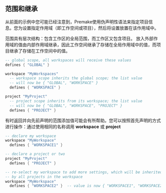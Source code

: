 ## 范围和继承

从前面的示例中您可能已经注意到，Premake使用伪声明性语法来指定项目信息。您为设置指定作用域（即工作空间或项目），然后将设置放置在该作用域中。

范围具有层次结构：包含工作区的全局范围，而工作区又包含项目。 放入外部作用域的值由内部作用域继承，因此工作空间继承了存储在全局作用域中的值，而项目继承了存储在工作空间中的值。

```lua
-- global scope, all workspaces will receive these values
defines { "GLOBAL" }

workspace "MyWorkspaces"
  -- workspace scope inherits the global scope; the list value
  -- will now be { "GLOBAL", "WORKSPACE" }
  defines { "WORKSPACE" }

project "MyProject"
  -- project scope inherits from its workspace; the list value
  -- will now be { "GLOBAL", "WORKSPACE", "PROJECT" }
  defines { "PROJECT" }
```

有时返回并向先前声明的范围添加值可能会有所帮助。您可以按照首先声明的方式进行操作：通过使用相同的名称调用 **workspace** 或 **project**

```lua
-- declare my workspace
workspace "MyWorkspace"
  defines { "WORKSPACE1" }

-- declare a project or two
project "MyProject"
  defines { "PROJECT" }

-- re-select my workspace to add more settings, which will be inherited
-- by all projects in the workspace
workspace "MyWorkspace"
  defines { "WORKSPACE2" }  -- value is now { "WORKSPACE1", "WORKSPACE2" }
```

